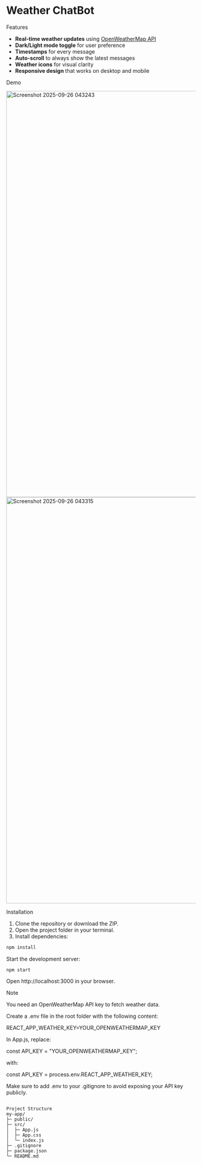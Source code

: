 # Weather ChatBot


Features

- **Real-time weather updates** using [OpenWeatherMap API](https://openweathermap.org/api)  
- **Dark/Light mode toggle** for user preference  
- **Timestamps** for every message  
- **Auto-scroll** to always show the latest messages  
- **Weather icons** for visual clarity  
- **Responsive design** that works on desktop and mobile  


Demo

<img width="1920" height="1080" alt="Screenshot 2025-09-26 043243" src="https://github.com/user-attachments/assets/5dc97f77-5775-46f8-add6-99075c2ea570" />
<img width="1920" height="1080" alt="Screenshot 2025-09-26 043315" src="https://github.com/user-attachments/assets/459af999-4e3b-45f2-ab1d-aabef8654b43" />


Installation

1. Clone the repository or download the ZIP.
2. Open the project folder in your terminal.
3. Install dependencies:


```bash
npm install
```
Start the development server:
```
npm start
```

Open http://localhost:3000 in your browser.

Note

You need an OpenWeatherMap API key to fetch weather data.

Create a .env file in the root folder with the following content:

REACT_APP_WEATHER_KEY=YOUR_OPENWEATHERMAP_KEY


In App.js, replace:

const API_KEY = "YOUR_OPENWEATHERMAP_KEY";


with:

const API_KEY = process.env.REACT_APP_WEATHER_KEY;


Make sure to add .env to your .gitignore to avoid exposing your API key publicly.
```

Project Structure
my-app/
├─ public/
├─ src/
│  ├─ App.js
│  ├─ App.css
│  └─ index.js
├─ .gitignore
├─ package.json
└─ README.md
